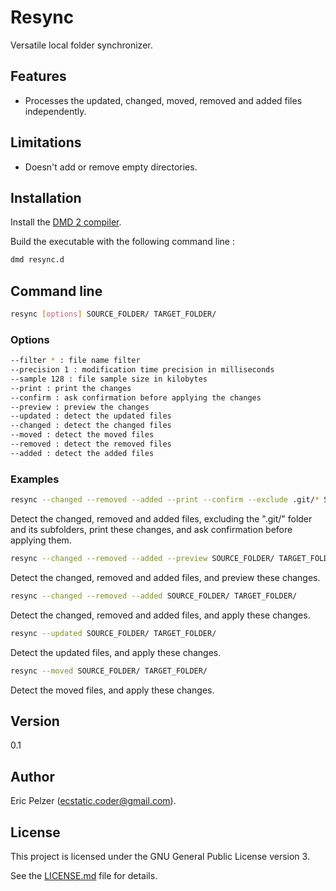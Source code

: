 # Resync

Versatile local folder synchronizer.

## Features

* Processes the updated, changed, moved, removed and added files independently.

## Limitations

* Doesn't add or remove empty directories.

## Installation

Install the [DMD 2 compiler](https://dlang.org/download.html).

Build the executable with the following command line :

```bash
dmd resync.d
```

## Command line

```bash
resync [options] SOURCE_FOLDER/ TARGET_FOLDER/
```

### Options

```bash
--filter * : file name filter
--precision 1 : modification time precision in milliseconds
--sample 128 : file sample size in kilobytes
--print : print the changes
--confirm : ask confirmation before applying the changes
--preview : preview the changes
--updated : detect the updated files
--changed : detect the changed files
--moved : detect the moved files
--removed : detect the removed files
--added : detect the added files
``` 

### Examples

```bash
resync --changed --removed --added --print --confirm --exclude .git/* SOURCE_FOLDER/ TARGET_FOLDER/
```

Detect the changed, removed and added files, excluding the ".git/" folder and its subfolders, print these changes, and ask confirmation before applying them.

```bash
resync --changed --removed --added --preview SOURCE_FOLDER/ TARGET_FOLDER/
```

Detect the changed, removed and added files, and preview these changes.

```bash
resync --changed --removed --added SOURCE_FOLDER/ TARGET_FOLDER/
```

Detect the changed, removed and added files, and apply these changes.

```bash
resync --updated SOURCE_FOLDER/ TARGET_FOLDER/
```

Detect the updated files, and apply these changes.

```bash
resync --moved SOURCE_FOLDER/ TARGET_FOLDER/
```

Detect the moved files, and apply these changes.

## Version

0.1

## Author

Eric Pelzer (ecstatic.coder@gmail.com).

## License

This project is licensed under the GNU General Public License version 3.

See the [LICENSE.md](LICENSE.md) file for details.
